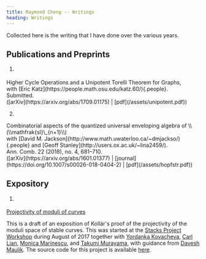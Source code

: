 ```yaml
---
title: Raymond Cheng -- Writings
heading: Writings
---
```


Collected here is the writing that I have done over the various years.

## Publications and Preprints

1. <div class="paper">
<div class="paper-title">Higher Cycle Operations and a Unipotent Torelli Theorem for Graphs,</div>
<div class="coauthor">with [Eric Katz](https://people.math.osu.edu/katz.60/){.people}</a>.</div>
<div class="journal">Submitted.</div>
<div class="paper-links">([arXiv](https://arxiv.org/abs/1709.01175) | [pdf](/assets/unipotent.pdf))</div>
</div>

2. <div class="paper">
<div class="paper-title">Combinatorial aspects of the quantized universal enveloping algebra of \\(\\mathfrak{sl}\_{n+1}\\)</div>
<div class="coauthor">with [David M. Jackson](http://www.math.uwaterloo.ca/~dmjackso/){.people} and [Geoff Stanley](http://users.ox.ac.uk/~lina2459/).</div>
<div class="journal">Ann. Comb. 22 (2018), no. 4, 681–710.</div>
<div class="paper-links">([arXiv](https://arxiv.org/abs/1601.01377) | [journal](https://doi.org/10.1007/s00026-018-0404-2) | [pdf](/assets/hopfstr.pdf))</div>
</div>

## Expository

1. <div class="paper">
<div class="paper-title"><a href="/assets/mgbar.pdf">Projectivity of moduli of curves</a></div>
<p class="paper-description">
This is a draft of an exposition of Kollár's proof of the projectivity
of the moduli space of stable curves. This was started at the
<a href="https://stacks.github.io/">Stacks Project Workshop</a>
during August of 2017 together with
<a class="people" href="http://math.uchicago.edu/~ykovach/">Yordanka Kovacheva</a>,
<a class="people" href="http://www.math.columbia.edu/~clian/">Carl Lian</a>,
<a class="people" href="http://math.columbia.edu/~marinescu/">Monica Marinescu</a>, and
<a class="people" href="http://www-personal.umich.edu/~takumim/">Takumi Murayama</a>,
with guidance from
<a class="people" href="http://www-math.mit.edu/~maulik/">Davesh Maulik</a>.
The source code for this project is available
<a href="https://github.com/chngr/mgbar-proj">here</a>.
</div>
